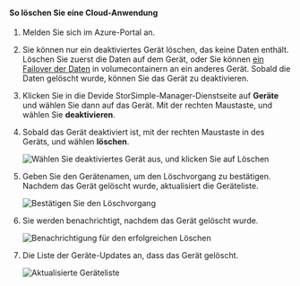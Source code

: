 #### <a name="to-delete-a-cloud-appliance"></a>So löschen Sie eine Cloud-Anwendung

1. Melden Sie sich im Azure-Portal an.
2. Sie können nur ein deaktiviertes Gerät löschen, das keine Daten enthält. Löschen Sie zuerst die Daten auf dem Gerät, oder Sie können [ein Failover der Daten](../articles/storsimple/storsimple-8000-device-failover-cloud-appliance.md) in volumecontainern an ein anderes Gerät. Sobald die Daten gelöscht wurde, können Sie das Gerät zu deaktivieren.
3. Klicken Sie in die Devide StorSimple-Manager-Dienstseite auf **Geräte** und wählen Sie dann auf das Gerät. Mit der rechten Maustaste, und wählen Sie **deaktivieren**.
4. Sobald das Gerät deaktiviert ist, mit der rechten Maustaste in des Geräts, und wählen **löschen**.

    ![Wählen Sie deaktiviertes Gerät aus, und klicken Sie auf Löschen](./media/storsimple-8000-delete-cloud-appliance/delete-cloud-appliance1.png)

5. Geben Sie den Gerätenamen, um den Löschvorgang zu bestätigen. Nachdem das Gerät gelöscht wurde, aktualisiert die Geräteliste.

    ![Bestätigen Sie den Löschvorgang](./media/storsimple-8000-delete-cloud-appliance/delete-cloud-appliance2.png)

6. Sie werden benachrichtigt, nachdem das Gerät gelöscht wurde.

    ![Benachrichtigung für den erfolgreichen Löschen](./media/storsimple-8000-delete-cloud-appliance/delete-cloud-appliance4.png)

7. Die Liste der Geräte-Updates an, dass das Gerät gelöscht.

    ![Aktualisierte Geräteliste](./media/storsimple-8000-delete-cloud-appliance/delete-cloud-appliance5.png)

